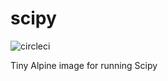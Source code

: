 # scipy

![circleci][circleci]


Tiny Alpine image for running Scipy


[circleci]: https://img.shields.io/circleci/project/github/vektorcloud/scipy.svg "scipy"
